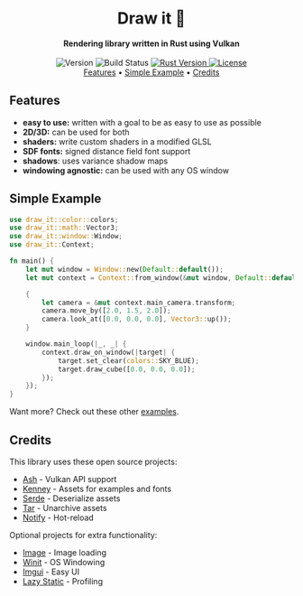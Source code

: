 <h1 align="center">Draw it 🎨</h1>

<div align="center">
  <strong>Rendering library written in Rust using Vulkan</strong>
</div>

<br />

<div align="center">
  <!-- Version -->
  <span>
    <img src="https://img.shields.io/badge/version-Work%20In%20Progress-yellow?style=flat-square" alt="Version" />
  </span>
  <!-- Build status -->
  <span>
    <img src="https://img.shields.io/github/workflow/status/OllieBerzs/draw-it/Build?style=flat-square" alt="Build Status" />
  </span>
  <!-- Rust Version -->
  <a href="https://www.rust-lang.org/">
    <img src="https://img.shields.io/badge/rust-1.46.0--nightly-orange?style=flat-square" alt="Rust Version" />
  </a>
  <!-- License -->
  <a href="https://github.com/OllieBerzs/draw-it/blob/develop/LICENSE">
    <img src="https://img.shields.io/github/license/OllieBerzs/draw-it?style=flat-square" alt="License" />
  </a>
</div>

<div align="center">
  <a href="#features">Features</a> •
  <a href="#simple-example">Simple Example</a> •
  <a href="#credits">Credits</a>
</div>

## Features

- **easy to use:** written with a goal to be as easy to use as possible
- **2D/3D:** can be used for both
- **shaders:** write custom shaders in a modified GLSL
- **SDF fonts:** signed distance field font support
- **shadows**: uses variance shadow maps
- **windowing agnostic:** can be used with any OS window

## Simple Example

```rust
use draw_it::color::colors;
use draw_it::math::Vector3;
use draw_it::window::Window;
use draw_it::Context;

fn main() {
    let mut window = Window::new(Default::default());
    let mut context = Context::from_window(&mut window, Default::default());

    {
        let camera = &mut context.main_camera.transform;
        camera.move_by([2.0, 1.5, 2.0]);
        camera.look_at([0.0, 0.0, 0.0], Vector3::up());
    }

    window.main_loop(|_, _| {
        context.draw_on_window(|target| {
            target.set_clear(colors::SKY_BLUE);
            target.draw_cube([0.0, 0.0, 0.0]);
        });
    });
}
```

Want more? Check out these other [examples](https://github.com/OllieBerzs/draw-it/tree/develop/examples).

## Credits

This library uses these open source projects:

- [Ash](https://github.com/MaikKlein/ash) - Vulkan API support
- [Kenney](https://www.kenney.nl/assets) - Assets for examples and fonts
- [Serde](https://github.com/serde-rs/serde) - Deserialize assets
- [Tar](https://github.com/alexcrichton/tar-rs) - Unarchive assets
- [Notify](https://github.com/notify-rs/notify) - Hot-reload

Optional projects for extra functionality:

- [Image](https://github.com/image-rs/image) - Image loading
- [Winit](https://github.com/rust-windowing/winit) - OS Windowing
- [Imgui](https://github.com/Gekkio/imgui-rs) - Easy UI
- [Lazy Static](https://github.com/rust-lang-nursery/lazy-static.rs) - Profiling
